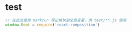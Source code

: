 # test

<div id="mocha"></div>

<script src="/doc/vendor/expect.js/0.2.0/expect.js"></script>
<script src="/doc/vendor/mocha/3.0.2/mocha.js" ></script>

<script>mocha.setup('bdd')</script>
<!--
markrun
{
    "m_lastRunThisScript": false
}
-->
````js
// 在此处使用 markrun 导出模块到全局变量，供 test/**.js 使用
window.Boot = require('react-composition')
````

<script src="./test.demo.js" ></script>

<script>
  mocha.checkLeaks();
   mocha.globals(['LiveReload']);
  mocha.run();
</script>

<link rel="stylesheet" href="/doc/vendor/mocha/3.0.2/mocha.css">

